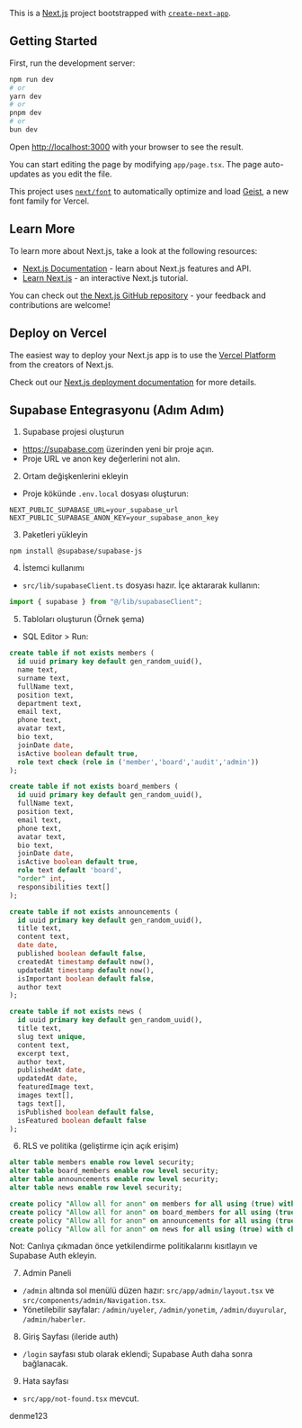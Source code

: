 This is a [Next.js](https://nextjs.org) project bootstrapped with [`create-next-app`](https://nextjs.org/docs/app/api-reference/cli/create-next-app).

## Getting Started

First, run the development server:

```bash
npm run dev
# or
yarn dev
# or
pnpm dev
# or
bun dev
```

Open [http://localhost:3000](http://localhost:3000) with your browser to see the result.

You can start editing the page by modifying `app/page.tsx`. The page auto-updates as you edit the file.

This project uses [`next/font`](https://nextjs.org/docs/app/building-your-application/optimizing/fonts) to automatically optimize and load [Geist](https://vercel.com/font), a new font family for Vercel.

## Learn More

To learn more about Next.js, take a look at the following resources:

- [Next.js Documentation](https://nextjs.org/docs) - learn about Next.js features and API.
- [Learn Next.js](https://nextjs.org/learn) - an interactive Next.js tutorial.

You can check out [the Next.js GitHub repository](https://github.com/vercel/next.js) - your feedback and contributions are welcome!

## Deploy on Vercel

The easiest way to deploy your Next.js app is to use the [Vercel Platform](https://vercel.com/new?utm_medium=default-template&filter=next.js&utm_source=create-next-app&utm_campaign=create-next-app-readme) from the creators of Next.js.

Check out our [Next.js deployment documentation](https://nextjs.org/docs/app/building-your-application/deploying) for more details.

## Supabase Entegrasyonu (Adım Adım)

1. Supabase projesi oluşturun

- https://supabase.com üzerinden yeni bir proje açın.
- Proje URL ve anon key değerlerini not alın.

2. Ortam değişkenlerini ekleyin

- Proje kökünde `.env.local` dosyası oluşturun:

```
NEXT_PUBLIC_SUPABASE_URL=your_supabase_url
NEXT_PUBLIC_SUPABASE_ANON_KEY=your_supabase_anon_key
```

3. Paketleri yükleyin

```
npm install @supabase/supabase-js
```

4. İstemci kullanımı

- `src/lib/supabaseClient.ts` dosyası hazır. İçe aktararak kullanın:

```ts
import { supabase } from "@/lib/supabaseClient";
```

5. Tabloları oluşturun (Örnek şema)

- SQL Editor > Run:

```sql
create table if not exists members (
  id uuid primary key default gen_random_uuid(),
  name text,
  surname text,
  fullName text,
  position text,
  department text,
  email text,
  phone text,
  avatar text,
  bio text,
  joinDate date,
  isActive boolean default true,
  role text check (role in ('member','board','audit','admin'))
);

create table if not exists board_members (
  id uuid primary key default gen_random_uuid(),
  fullName text,
  position text,
  email text,
  phone text,
  avatar text,
  bio text,
  joinDate date,
  isActive boolean default true,
  role text default 'board',
  "order" int,
  responsibilities text[]
);

create table if not exists announcements (
  id uuid primary key default gen_random_uuid(),
  title text,
  content text,
  date date,
  published boolean default false,
  createdAt timestamp default now(),
  updatedAt timestamp default now(),
  isImportant boolean default false,
  author text
);

create table if not exists news (
  id uuid primary key default gen_random_uuid(),
  title text,
  slug text unique,
  content text,
  excerpt text,
  author text,
  publishedAt date,
  updatedAt date,
  featuredImage text,
  images text[],
  tags text[],
  isPublished boolean default false,
  isFeatured boolean default false
);
```

6. RLS ve politika (geliştirme için açık erişim)

```sql
alter table members enable row level security;
alter table board_members enable row level security;
alter table announcements enable row level security;
alter table news enable row level security;

create policy "Allow all for anon" on members for all using (true) with check (true);
create policy "Allow all for anon" on board_members for all using (true) with check (true);
create policy "Allow all for anon" on announcements for all using (true) with check (true);
create policy "Allow all for anon" on news for all using (true) with check (true);
```

Not: Canlıya çıkmadan önce yetkilendirme politikalarını kısıtlayın ve Supabase Auth ekleyin.

7. Admin Paneli

- `/admin` altında sol menülü düzen hazır: `src/app/admin/layout.tsx` ve `src/components/admin/Navigation.tsx`.
- Yönetilebilir sayfalar: `/admin/uyeler`, `/admin/yonetim`, `/admin/duyurular`, `/admin/haberler`.

8. Giriş Sayfası (ileride auth)

- `/login` sayfası stub olarak eklendi; Supabase Auth daha sonra bağlanacak.

9. Hata sayfası

- `src/app/not-found.tsx` mevcut.

denme123
